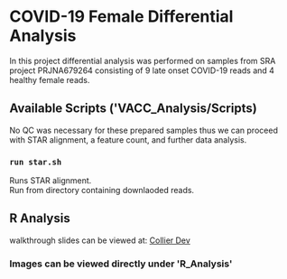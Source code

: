 # COVID-19 Female Differential Analysis

In this project differential analysis was performed on samples from SRA project PRJNA679264 consisting of 9 late onset COVID-19 reads and 4 healthy female reads. 

## Available Scripts ('VACC_Analysis/Scripts)

No QC was necessary for these prepared samples thus we can proceed with STAR alignment, a feature count, and further data analysis.

### `run star.sh`
Runs STAR alignment.\
Run from directory containing downlaoded reads.

## R Analysis

walkthrough slides can be viewed at: <a href="http://www.collierdev.com/covid-19-differential/readme"> Collier Dev </a>

### Images can be viewed directly under 'R_Analysis'


